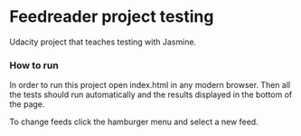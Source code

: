 # Feedreader project testing

Udacity project that teaches testing with Jasmine. 

### How to run

In order to run this project open index.html in any modern browser. Then all the tests should run automatically and the results displayed in the bottom of the page.

To change feeds click the hamburger menu and select a new feed.
 